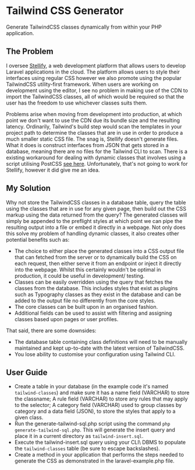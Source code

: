 # Tailwind CSS Generator

Generate TailwindCSS classes dynamically from within your PHP application.

## The Problem

I oversee [Stellify](https://stellisoft.com), a web development platform that allows users to develop Laravel applications in the cloud. The platform allows users to style their interfaces using regular CSS however we also promote using the popular TailwindCSS utility-first framework. When users are working on development using the editor, I see no problem in making use of the CDN to import the TailwindCSS classes, all of which would be required so that the user has the freedom to use whichever classes suits them.

Problems arise when moving from development into production, at which point we don't want to use the CDN due its bundle size and the resulting latency. Ordinarily, Tailwind's build step would scan the templates in your project path to determine the classes that are in use in order to produce a much smaller static CSS file. The snag is, Stellify doesn't generate files. What it does is construct interfaces from JSON that gets stored in a database, meaning there are no files for the Tailwind CLI to scan. There is a existing workaround for dealing with dynamic classes that involves using a script utilising PostCSS [see here](https://github.com/tailwindlabs/tailwindcss/discussions/14636#discussioncomment-10895673). Unfortunately, that's not going to work for Stellify, however it did give me an idea.

## My Solution

Why not store the TailwindCSS classes in a database table, query the table using the classes that are in use for any given page, then build out the CSS markup using the data returned from the query? The generated classes will simply be appended to the preflight styles at which point we can pipe the resulting output into a file or embed it directly in a webpage. Not only does this solve my problem of handling dynamic classes, it also creates other potential benefits such as:

- The choice to either place the generated classes into a CSS output file that can fetched from the server or to dynamically build the CSS on each request, then either serve it from an endpoint or inject it directly into the webpage. Whilst this certainly wouldn't be optimal in production, it could be useful in development/ testing.
- Classes can be easily overridden using the query that fetches the classes from the database. This includes styles that exist as plugins such as Typography classes as they exist in the database and can be added to the output file no differently from the core styles.
- The core classes can be built upon in an organised fashion. 
- Additional fields can be used to assist with filtering and assigning classes based upon pages or user profiles.

That said, there are some downsides:

- The database table containing class definitions will need to be manually maintained and kept up-to-date with the latest version of TailwindCSS.
- You lose ability to customise your configuration using Tailwind CLI.

## User Guide

- Create a table in your database (in the example code it's named `tailwind-classes`) and make sure it has a name field (VARCHAR) to store the classname; A rule field (VARCHAR) to store any rules that may apply to the selector; A category field (VARCHAR) used to group classes by category and a data field (JSON), to store the styles that apply to a given class.
- Run the generate-tailwind-sql.php script using the command `php generate-tailwind-sql.php`. This will generate the insert query and place it in a current directory as `tailwind-insert.sql`.
- Execute the tailwind-insert.sql query using your CLI\ DBMS to populate the `tailwind-classes` table (be sure to escape backslashes).
- Create a method in your application that performs the steps needed to generate the CSS as demonstrated in the laravel-example.php file.
